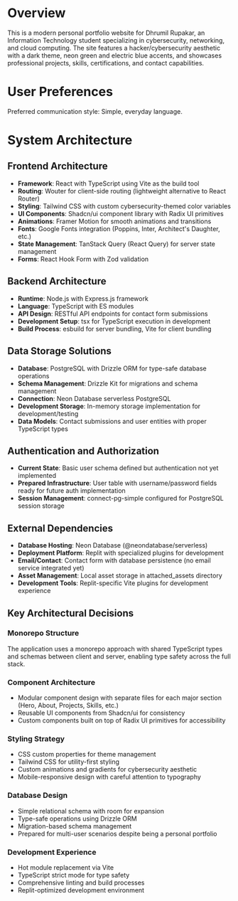 # Overview

This is a modern personal portfolio website for Dhrumil Rupakar, an Information Technology student specializing in cybersecurity, networking, and cloud computing. The site features a hacker/cybersecurity aesthetic with a dark theme, neon green and electric blue accents, and showcases professional projects, skills, certifications, and contact capabilities.

# User Preferences

Preferred communication style: Simple, everyday language.

# System Architecture

## Frontend Architecture
- **Framework**: React with TypeScript using Vite as the build tool
- **Routing**: Wouter for client-side routing (lightweight alternative to React Router)
- **Styling**: Tailwind CSS with custom cybersecurity-themed color variables
- **UI Components**: Shadcn/ui component library with Radix UI primitives
- **Animations**: Framer Motion for smooth animations and transitions
- **Fonts**: Google Fonts integration (Poppins, Inter, Architect's Daughter, etc.)
- **State Management**: TanStack Query (React Query) for server state management
- **Forms**: React Hook Form with Zod validation

## Backend Architecture
- **Runtime**: Node.js with Express.js framework
- **Language**: TypeScript with ES modules
- **API Design**: RESTful API endpoints for contact form submissions
- **Development Setup**: tsx for TypeScript execution in development
- **Build Process**: esbuild for server bundling, Vite for client bundling

## Data Storage Solutions
- **Database**: PostgreSQL with Drizzle ORM for type-safe database operations
- **Schema Management**: Drizzle Kit for migrations and schema management
- **Connection**: Neon Database serverless PostgreSQL
- **Development Storage**: In-memory storage implementation for development/testing
- **Data Models**: Contact submissions and user entities with proper TypeScript types

## Authentication and Authorization
- **Current State**: Basic user schema defined but authentication not yet implemented
- **Prepared Infrastructure**: User table with username/password fields ready for future auth implementation
- **Session Management**: connect-pg-simple configured for PostgreSQL session storage

## External Dependencies
- **Database Hosting**: Neon Database (@neondatabase/serverless)
- **Deployment Platform**: Replit with specialized plugins for development
- **Email/Contact**: Contact form with database persistence (no email service integrated yet)
- **Asset Management**: Local asset storage in attached_assets directory
- **Development Tools**: Replit-specific Vite plugins for development experience

## Key Architectural Decisions

### Monorepo Structure
The application uses a monorepo approach with shared TypeScript types and schemas between client and server, enabling type safety across the full stack.

### Component Architecture
- Modular component design with separate files for each major section (Hero, About, Projects, Skills, etc.)
- Reusable UI components from Shadcn/ui for consistency
- Custom components built on top of Radix UI primitives for accessibility

### Styling Strategy
- CSS custom properties for theme management
- Tailwind CSS for utility-first styling
- Custom animations and gradients for cybersecurity aesthetic
- Mobile-responsive design with careful attention to typography

### Database Design
- Simple relational schema with room for expansion
- Type-safe operations using Drizzle ORM
- Migration-based schema management
- Prepared for multi-user scenarios despite being a personal portfolio

### Development Experience
- Hot module replacement via Vite
- TypeScript strict mode for type safety
- Comprehensive linting and build processes
- Replit-optimized development environment